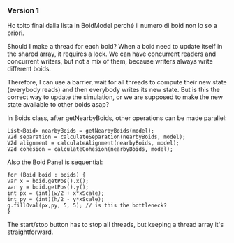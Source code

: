 ### Version 1

Ho tolto final dalla lista in BoidModel perché il numero di boid non lo so a priori. 


Should I make a thread for each boid? When a boid need to update itself in the shared array, it requires a lock. We can have concurrent readers and concurrent writers, but not a mix of them, because writers always write different boids.

Therefore, I can use a barrier, wait for all threads to compute their new state (everybody reads) and then everybody writes its new state. But is this the correct way to update the simulation, or we are supposed to make the new state available to other boids asap?

In Boids class, after getNearbyBoids, other operations can be made parallel:

```
List<Boid> nearbyBoids = getNearbyBoids(model);
V2d separation = calculateSeparation(nearbyBoids, model);
V2d alignment = calculateAlignment(nearbyBoids, model);
V2d cohesion = calculateCohesion(nearbyBoids, model);
```

Also the Boid Panel is sequential:

```
for (Boid boid : boids) {
var x = boid.getPos().x();
var y = boid.getPos().y();
int px = (int)(w/2 + x*xScale);
int py = (int)(h/2 - y*xScale);
g.fillOval(px,py, 5, 5); // is this the bottleneck?
}
```

The start/stop button has to stop all threads, but keeping a thread array it's straightforward.
